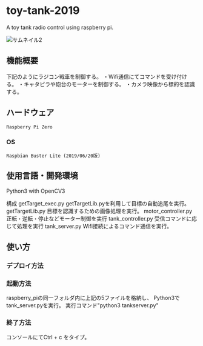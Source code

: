 # toy-tank-2019
A toy tank radio control using raspberry pi.

![サムネイル2](https://user-images.githubusercontent.com/54632092/90399098-6081da00-e0d5-11ea-805a-0aa208311b5a.jpg)

## 機能概要
  下記のようにラジコン戦車を制御する。
    ・Wifi通信にてコマンドを受け付ける。
    ・キャタピラや砲台のモーターを制御する。
    ・カメラ映像から標的を認識する。

## ハードウェア
    Raspberry Pi Zero
### OS
    Raspbian Buster Lite (2019/06/20版)

## 使用言語・開発環境
  Python3 with OpenCV3

構成
  getTarget_exec.py
    getTargetLib.pyを利用して目標の自動追尾を実行。
  getTargetLib.py
    目標を認識するための画像処理を実行。
  motor_controller.py
    正転・逆転・停止などモーター制御を実行
  tank_controller.py
    受信コマンドに応じて処理を実行
  tank_server.py
    Wifi接続によるコマンド通信を実行。

## 使い方
### デプロイ方法

### 起動方法
  raspberry_piの同一フォルダ内に上記の5ファイルを格納し、
  Python3でtank_server.pyを実行。
  実行コマンド"python3 tankserver.py"
  
### 終了方法
  コンソールにてCtrl + c をタイプ。

